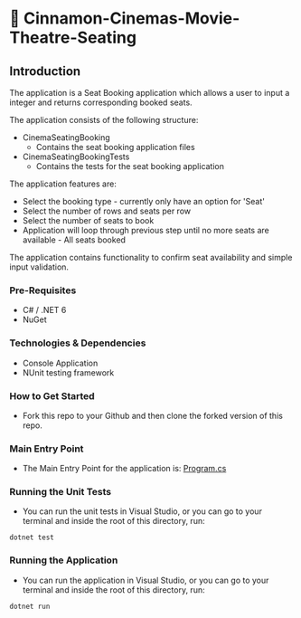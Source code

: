 # :movie_camera: Cinnamon-Cinemas-Movie-Theatre-Seating

## Introduction
The application is a Seat Booking application which allows a user to input a integer and returns corresponding booked seats.

The application consists of the following structure:

* CinemaSeatingBooking
	* Contains the seat booking application files
* CinemaSeatingBookingTests
	* Contains the tests for the seat booking application

The application features are:
* Select the booking type - currently only have an option for 'Seat'
* Select the number of rows and seats per row
* Select the number of seats to book
* Application will loop through previous step until no more seats are available - All seats booked

The application contains functionality to confirm seat availability and simple input validation.

### Pre-Requisites
- C# / .NET 6
- NuGet

### Technologies & Dependencies
- Console Application
- NUnit testing framework

### How to Get Started
- Fork this repo to your Github and then clone the forked version of this repo.

### Main Entry Point
- The Main Entry Point for the application is: [Program.cs](./CinemaSeatingBooking/Program.cs)

### Running the Unit Tests
- You can run the unit tests in Visual Studio, or you can go to your terminal and inside the root of this directory, run:

`dotnet test`

### Running the Application
- You can run the application in Visual Studio, or you can go to your terminal and inside the root of this directory, run:

`dotnet run`